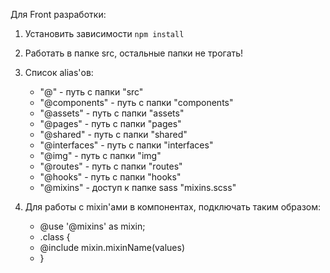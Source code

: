 Для Front разработки:

1. Установить зависимости `npm install`
2. Работать в папке src, остальные папки не трогать!
3. Список alias'ов:
   - "@" - путь с папки "src"
   - "@components" - путь с папки "components"
   - "@assets" - путь с папки "assets"
   - "@pages" - путь с папки "pages"
   - "@shared" - путь с папки "shared"
   - "@interfaces" - путь с папки "interfaces"
   - "@img" - путь с папки "img"
   - "@routes" - путь с папки "routes"
   - "@hooks" - путь с папки "hooks"
   - "@mixins" - доступ к папке sass "mixins.scss"
4. Для работы с mixin'ами в компонентах, подключать таким образом:

   -  @use '@mixins' as mixin;
   -  .class {
   -    @include mixin.mixinName(values)
   -  }